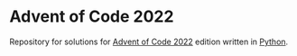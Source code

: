 # Advent of Code 2022
Repository for solutions for [Advent of Code 2022][aoc] edition written in [Python][py].

[aoc]:http://adventofcode.com/2022
[py]:https://www.python.org/
